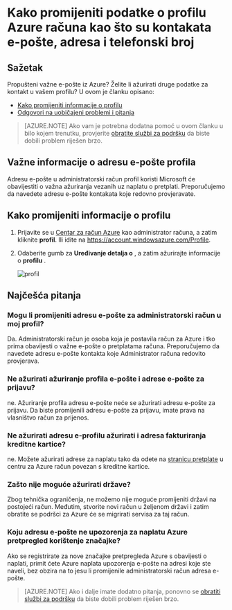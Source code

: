 <properties
    pageTitle="Kako promijeniti podatke o profilu računa za Azure | Microsoft Azure"
    description="U članku se opisuje kako promijeniti profila račun za Azure, a odgovori na zajednički pitanja kao što su Zašto nije moguće promijeniti države u centru za račun za Azure"
    services=""
    documentationCenter=""
    authors="genlin"
    manager="mbaldwin"
    editor=""
    tags="billing"
    />

<tags
    ms.service="billing"
    ms.workload="na"
    ms.tgt_pltfrm="na"
    ms.devlang="na"
    ms.topic="article"
    ms.date="08/17/2016"
    ms.author="genli"/>

# <a name="how-to-change-profile-information-of-your-azure-account-such-as-contact-email-address-and-phone-number"></a>Kako promijeniti podatke o profilu Azure računa kao što su kontakata e-pošte, adresa i telefonski broj

## <a name="summary"></a>Sažetak

Propušteni važne e-pošte iz Azure? Želite li ažurirati druge podatke za kontakt u vašem profilu? U ovom je članku opisano:

-   [Kako promijeniti informacije o profilu](#how-to-change-your-profile-information)
-   [Odgovori na uobičajeni problemi i pitanja](#frequently-asked-questions)

> [AZURE.NOTE] Ako vam je potrebna dodatna pomoć u ovom članku u bilo kojem trenutku, provjerite [obratite službi za podršku](https://portal.azure.com/?#blade/Microsoft_Azure_Support/HelpAndSupportBlade) da biste dobili problem riješen brzo.

## <a name="important-information-about-your-profile-email-address"></a>Važne informacije o adresu e-pošte profila

Adresu e-pošte u administratorski račun profil koristi Microsoft će obavijestiti o važna ažuriranja vezanih uz naplatu o pretplati. Preporučujemo da navedete adresu e-pošte kontakata koje redovno provjeravate.

## <a name="how-to-change-your-profile-information"></a>Kako promijeniti informacije o profilu

1.  Prijavite se u [Centar za račun Azure](https://account.windowsazure.com/) kao administrator računa, a zatim kliknite **profil**. Ili idite na https://account.windowsazure.com/Profile.

2.  Odaberite gumb za **Uređivanje detalja o** , a zatim ažurirajte informacije o **profilu** .

    ![profil](./media/billing-how-to-change-azure-account-profile/profile.png)

## <a name="frequently-asked-questions"></a>Najčešća pitanja

### <a name="can-i-change-the-account-administrator-email-address-in-my-profile"></a>Mogu li promijeniti adresu e-pošte za administratorski račun u moj profil?

Da. Administratorski račun je osoba koja je postavila račun za Azure i tko prima obavijesti o važne e-pošte o pretplatama računa. Preporučujemo da navedete adresu e-pošte kontakta koje Administrator računa redovito provjerava.

### <a name="does-updating-my-profile-email-also-update-my-login-email-address"></a>Ne ažurirati ažuriranje profila e-pošte i adrese e-pošte za prijavu?

ne. Ažuriranje profila adresu e-pošte neće se ažurirati adresu e-pošte za prijavu. Da biste promijenili adresu e-pošte za prijavu, imate prava na vlasništvo račun za prijenos.

### <a name="does-updating-my-profile-address-also-update-my-credit-card-billing-address"></a>Ne ažurirati adresu e-profilu ažurirati i adresa fakturiranja kreditne kartice?

ne. Možete ažurirati adrese za naplatu tako da odete na [stranicu pretplate](https://account.windowsazure.com/subscriptions) u centru za Azure račun povezan s kreditne kartice.

### <a name="why-cant-i-update-the-country"></a>Zašto nije moguće ažurirati države?

Zbog tehnička ograničenja, ne možemo nije moguće promijeniti državi na postojeći račun. Međutim, stvorite novi račun u željenom državi i zatim obratite se podršci za Azure će se migrirati servisa za taj račun.

### <a name="what-email-address-does-the-azure-billing-alerts-preview-feature-use"></a>Koju adresu e-pošte ne upozorenja za naplatu Azure pretpregled korištenje značajke?

Ako se registrirate za nove značajke pretpregleda Azure s obavijesti o naplati, primit ćete Azure naplata upozorenja e-pošte na adresi koje ste naveli, bez obzira na to jesu li promijenile administratorski račun adresa e-pošte.

> [AZURE.NOTE] Ako i dalje imate dodatno pitanja, ponovno se [obratiti službi za podršku](https://portal.azure.com/?#blade/Microsoft_Azure_Support/HelpAndSupportBlade) da biste dobili problem riješen brzo.
